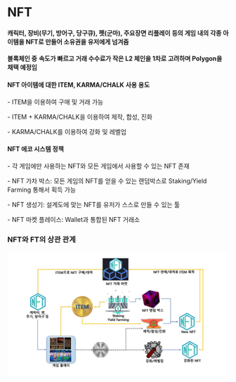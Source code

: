# NFT

#### 캐릭터, 장비(무기, 방어구, 당구큐), 펫(군마), 주요장면 리플레이 등의 게임 내의 각종 아이템을 NFT로 만들어 소유권을 유저에게 넘겨줌



**블록체인 중** **속도가 빠르고 거래 수수료가 작은 L2 체인을 1차로 고려하며 Polygon을 채택 예정임**



#### NFT 아이템에 대한 ITEM, KARMA/CHALK 사용 용도

&#x20;\- ITEM을 이용하여 구매 및 거래 가능

&#x20;\- ITEM + KARMA/CHALK을 이용하여 제작, 합성, 진화

&#x20;\- KARMA/CHALK를 이용하여 강화 및 레벨업



#### &#x20;NFT 에코 시스템 정책

&#x20;\- 각 게임에만 사용하는 NFT와 모든 게임에서 사용할 수 있는 NFT 존재

&#x20;\- NFT 가차 박스: 모든 게임의 NFT를 얻을 수 있는 랜덤박스로 Staking/Yield Farming 통해서 획득 가능

&#x20;\- NFT 생성기: 설계도에 맞는 NFT를 유저가 스스로 만들 수 있는 툴

&#x20;\- NFT 마켓 플레이스: Wallet과 통합된 NFT 거래소



### NFT와 FT의 상관 관계

![](.gitbook/assets/AMGCoinDiagram.jpg)
